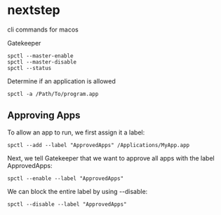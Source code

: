 # nextstep

cli commands for macos

Gatekeeper
~~~~
spctl --master-enable
spctl --master-disable
spctl --status
~~~~

Determine if an application is allowed
~~~~
spctl -a /Path/To/program.app
~~~~

## Approving Apps

To allow an app to run, we first assign it a label:
~~~~
spctl --add --label "ApprovedApps" /Applications/MyApp.app
~~~~

Next, we tell Gatekeeper that we want to approve all apps with the label ApprovedApps:
~~~~
spctl --enable --label "ApprovedApps"
~~~~

We can block the entire label by using --disable:
~~~~
spctl --disable --label "ApprovedApps"
~~~~



